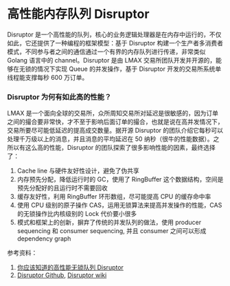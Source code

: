 # 高性能内存队列 Disruptor

Disruptor 是一个高性能的队列，核心的业务逻辑处理器是在内存中运行的，不仅如此，它还提供了一种编程的框架模型：基于 Disruptor 构建一个生产者多消费者模式，不同参与者之间的通信通过一个有界的内存队列进行传递，非常类似 Golang 语言中的 channel。Disruptor 是由 LMAX 交易所团队开发并开源的，能够在无锁的情况下实现 Queue 的并发操作，基于 Disruptor 开发的交易所系统单线程能支撑每秒 600 万订单。

### Disruptor 为何有如此高的性能？

LMAX 是一个面向全球的交易所，众所周知交易所对延迟是很敏感的，因为订单之间的撮合要非常快，才不至于影响后面订单的撮合，也就是说在高并发情况下，交易所要尽可能低延迟的提高成交数量。据开源 Disruptor 的团队介绍它每秒可以处理千万级以上的消息，并且消息的平均延迟在 50 纳秒（很牛的性能数据）。之所以有这么高的性能，Disruptor 的团队探索了很多影响性能的因素，最终选择了：

1. Cache line 与硬件友好性设计，避免了伪共享
2. 内存预先分配，降低运行时的 GC，使用了 RingBuffer 这个数据结构，空间是预先分配好的且运行时不需要回收
3. 缓存友好性，利用 RingBuffer 环形数组，尽可能提高 CPU 的缓存命中率
4. 使用 CPU 级别的原子操作 CAS，运用无锁算法来提高并发操作的性能，CAS 的无锁操作比内核级别的 Lock 代价要小很多
5. 模式和框架上的创新，摒弃了传统的并发队列的做法，使用 producer sequencing 和 consumer sequencing, 并且 consumer 之间可以形成 dependency graph



参考资料：

1. [你应该知道的高性能无锁队列 Disruptor](https://juejin.im/post/6844903648875528206#heading-10)
2. [Disruptor Github](https://github.com/LMAX-Exchange/disruptor), [Disruptor wiki](https://github.com/LMAX-Exchange/disruptor/wiki)

